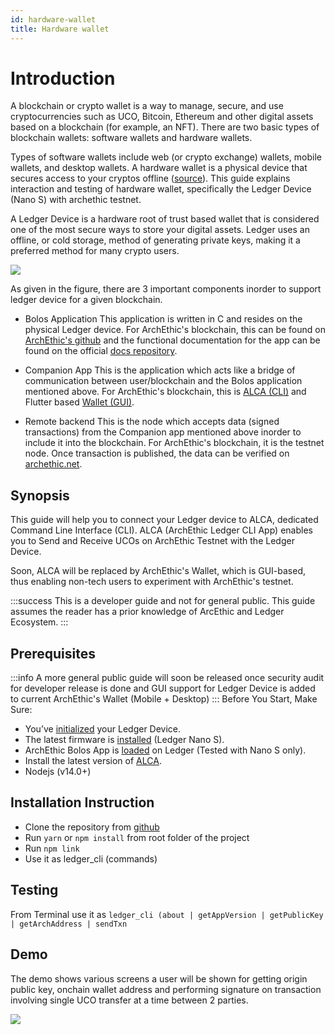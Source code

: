 ```yaml
---
id: hardware-wallet
title: Hardware wallet
---
```


# Introduction

A blockchain or crypto wallet is a way to manage, secure, and use cryptocurrencies such as UCO, Bitcoin, Ethereum and other digital assets based on a blockchain (for example, an NFT). There are two basic types of blockchain wallets: software wallets and hardware wallets.

Types of software wallets include web (or crypto exchange) wallets, mobile wallets, and desktop wallets. A hardware wallet is a physical device that secures access to your cryptos offline ([source](https://www.fool.com/investing/stock-market/market-sectors/financials/blockchain-stocks/blockchain-wallet/#:~:text=There%20are%20two%20basic%20types,access%20to%20your%20cryptos%20offline.)). This guide explains interaction and testing of hardware wallet, specifically the Ledger Device (Nano S) with archethic testnet.

A Ledger Device is a hardware root of trust based wallet that is considered one of the most secure ways to store your digital assets. Ledger uses an offline, or cold storage, method of generating private keys, making it a preferred method for many crypto users. 


![](https://i.imgur.com/hlFqBsS.png)

As given in the figure, there are 3 important components inorder to support ledger device for a given blockchain.
- Bolos Application
    This application is written in C and resides on the physical Ledger device. For ArchEthic's blockchain, this can be found on [ArchEthic's github](https://github.com/archethic-foundation/archethic-ledger) and the functional documentation for the app can be found on the official [docs repository](https://github.com/archethic-foundation/archethic-docs/blob/docusaurus/development/wallets/hardware/ledger/archethic_bolos_app.md).

- Companion App
    This is the application which acts like a bridge of communication between user/blockchain and the Bolos application mentioned above. For ArchEthic's blockchain, this is [ALCA (CLI)](https://github.com/archethic-foundation/ledger-cli-app) and Flutter based [Wallet (GUI)](https://github.com/archethic-foundation/archethic_wallet).
    
- Remote backend
    This is the node which accepts data (signed transactions) from the Companion app mentioned above inorder to include it into the blockchain. For ArchEthic's blockchain, it is the testnet node. Once transaction is published, the data can be verified on [archethic.net](https://testnet.archethic.net/explorer).
    
    
## Synopsis
This guide will help you to connect your Ledger device to ALCA, dedicated Command Line Interface (CLI). ALCA (ArchEthic Ledger CLI App) enables you to Send and Receive UCOs on ArchEthic Testnet with the Ledger Device.

Soon, ALCA will be replaced by ArchEthic's Wallet, which is GUI-based, thus enabling non-tech users to experiment with ArchEthic's testnet.

:::success
This is a developer guide and not for general public. This guide assumes the reader has a prior knowledge of ArcEthic and Ledger Ecosystem.
:::

## Prerequisites
:::info
A more general public guide will soon be released once security audit for developer release is done and GUI support for Ledger Device is added to current ArchEthic's Wallet (Mobile + Desktop)
:::
Before You Start, Make Sure:
- You’ve [initialized](https://support.ledger.com/hc/en-us/articles/360000613793?docs=true) your Ledger Device.
- The latest firmware is [installed](https://support.ledger.com/hc/en-us/articles/360002731113?docs=true) (Ledger Nano S).
- ArchEthic Bolos App is [loaded](https://github.com/archethic-foundation/archethic-ledger) on Ledger (Tested with Nano S only).
- Install the latest version of [ALCA](https://github.com/archethic-foundation/ledger-cli-app).
- Nodejs (v14.0+)

## Installation Instruction
- Clone the repository from [github](https://github.com/archethic-foundation/ledger-cli-app.git)
- Run `yarn` or `npm install` from root folder of the project
- Run `npm link`
- Use it as ledger_cli (commands)

## Testing
From Terminal use it as ```ledger_cli (about | getAppVersion | getPublicKey | getArchAddress | sendTxn```

## Demo
The demo shows various screens a user will be shown for getting origin public key, onchain wallet address and performing signature on transaction involving single UCO transfer at a time between 2 parties.

![](https://i.imgur.com/gk8Q9Ku.gif)



